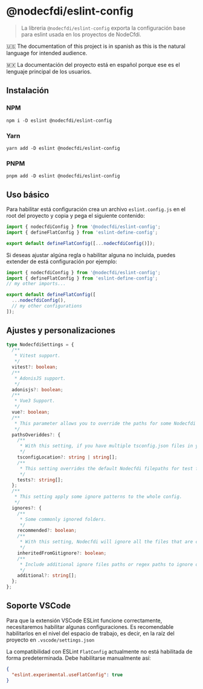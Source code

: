 # @nodecfdi/eslint-config

> La libreria `@nodecfdi/eslint-config` exporta la configuración base para eslint usada en los proyectos de NodeCfdi.

:us: The documentation of this project is in spanish as this is the natural language for intended audience.

:mexico: La documentación del proyecto está en español porque ese es el lenguaje principal de los usuarios.

## Instalación

### NPM

```shell
npm i -D eslint @nodecfdi/eslint-config
```

### Yarn

```shell
yarn add -D eslint @nodecfdi/eslint-config
```

### PNPM

```shell
pnpm add -D eslint @nodecfdi/eslint-config
```

## Uso básico

Para habilitar está configuración crea un archivo `eslint.config.js` en el root del proyecto y copia y pega el siguiente contenido:

```js
import { nodecfdiConfig } from '@nodecfdi/eslint-config';
import { defineFlatConfig } from 'eslint-define-config';

export default defineFlatConfig([...nodecfdiConfig()]);
```

Si deseas ajustar algúna regla o habilitar alguna no incluida, puedes extender de está configuración por ejemplo:

```js
import { nodecfdiConfig } from '@nodecfdi/eslint-config';
import { defineFlatConfig } from 'eslint-define-config';
// my other imports...

export default defineFlatConfig([
  ...nodecfdiConfig(),
  // my other configurations
]);
```

## Ajustes y personalizaciones

```ts
type NodecfdiSettings = {
  /**
   * Vitest support.
   */
  vitest?: boolean;
  /**
   * AdonisJS support.
   */
  adonisjs?: boolean;
  /**
   * Vue3 Support.
   */
  vue?: boolean;
  /**
   * This parameter allows you to override the paths for some Nodecfdi settings.
   */
  pathsOveriddes?: {
    /**
     * With this setting, if you have multiple tsconfig.json files in your project (like tsconfig.json, tsconfig.eslint.json, tsconfig.node.json, etc...) you can specify which config NodeCfdi will pickup. You can also specify a list of paths, see: https://typescript-eslint.io/linting/typed-linting/monorepos/#one-tsconfigjson-per-package-and-an-optional-one-in-the-root.
     */
    tsconfigLocation?: string | string[];
    /**
     * This setting overrides the default Nodecfdi filepaths for test files. It accepts an array of filepaths, dictaced by minimatch syntax. Nodecfdi will apply Vitest rules only on these files.
     */
    tests?: string[];
  };
  /**
   * This setting apply some ignore patterns to the whole config.
   */
  ignores?: {
    /**
     * Some commonly ignored folders.
     */
    recommended?: boolean;
    /**
     * With this setting, Nodecfdi will ignore all the files that are currently ignored by git. Chances are that if you are ignoring a file in git, you don't want to lint it, which usually is the case with temporary and autogenerated files.
     */
    inheritedFromGitignore?: boolean;
    /**
     * Include additional ignore files paths or regex paths to ignore on current eslint config
     */
    additional?: string[];
  };
};
```

## Soporte VSCode

Para que la extensión VSCode ESLint funcione correctamente, necesitaremos habilitar algunas configuraciones. Es recomendable habilitarlos en el nivel del espacio de trabajo, es decir, en la raíz del proyecto en `.vscode/settings.json`

La compatibilidad con ESLint `FlatConfig` actualmente no está habilitada de forma predeterminada. Debe habilitarse manualmente así:

```json
{
  "eslint.experimental.useFlatConfig": true
}
```
